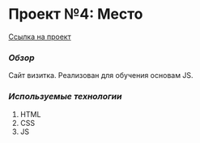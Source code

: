 # Проект №4: Место

[Ссылка на проект](https://dmitriycore.github.io/mesto/)

### *Обзор*

Сайт визитка. Реализован для обучения основам JS.

### *Используемые технологии*

1. HTML
1. CSS
1. JS